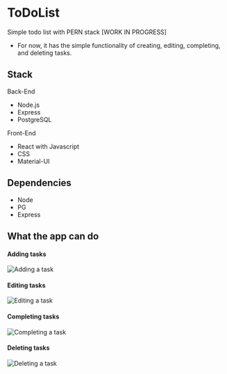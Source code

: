 # ToDoList
Simple todo list with PERN stack [WORK IN PROGRESS]
- For now, it has the simple functionality of creating, editing, completing, and deleting tasks.
  
## Stack
Back-End
- Node.js
- Express
- PostgreSQL

Front-End
- React with Javascript
- CSS
- Material-UI

## Dependencies
- Node
- PG
- Express

## What the app can do

#### Adding tasks
![Adding a task](https://github.com/huiigary/ToDoList/tree/master/docs/add.gif)
#### Editing tasks
![Editing a task](https://github.com/huiigary/ToDoList/tree/master/docs/edit.gif)
#### Completing tasks
![Completing a task](https://github.com/huiigary/ToDoList/tree/master/docs/complete.gif)
#### Deleting tasks
![Deleting a task](https://github.com/huiigary/ToDoList/tree/master/docs/delete.gif)





